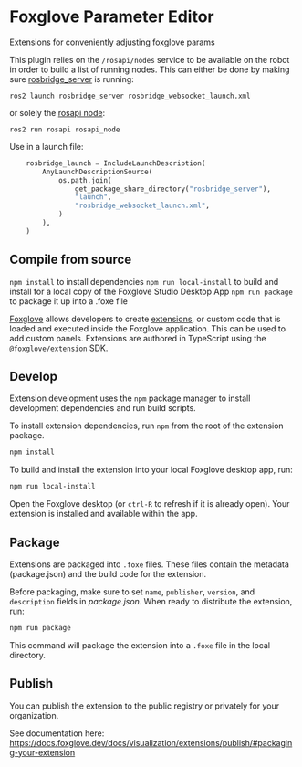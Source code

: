 # Foxglove Parameter Editor

Extensions for conveniently adjusting foxglove params

This plugin relies on the `/rosapi/nodes` service to be available on the robot in order to build a list of running nodes.
This can either be done by making sure [rosbridge_server](https://github.com/RobotWebTools/rosbridge_suite/blob/ros2/rosbridge_server/launch/rosbridge_websocket_launch.xml) is running:

```ros2 launch rosbridge_server rosbridge_websocket_launch.xml```

or solely the [rosapi node](https://github.com/RobotWebTools/rosbridge_suite/blob/ros2/rosapi/scripts/rosapi_node):

```ros2 run rosapi rosapi_node```

Use in a launch file:
```python
    rosbridge_launch = IncludeLaunchDescription(
        AnyLaunchDescriptionSource(
            os.path.join(
                get_package_share_directory("rosbridge_server"),
                "launch",
                "rosbridge_websocket_launch.xml",
            )
        ),
    )
```    

## Compile from source

`npm install` to install dependencies
`npm run local-install` to build and install for a local copy of the Foxglove Studio Desktop App
`npm run package` to package it up into a .foxe file

[Foxglove](https://foxglove.dev) allows developers to create [extensions](https://docs.foxglove.dev/docs/visualization/extensions/introduction), or custom code that is loaded and executed inside the Foxglove application. This can be used to add custom panels. Extensions are authored in TypeScript using the `@foxglove/extension` SDK.

## Develop

Extension development uses the `npm` package manager to install development dependencies and run build scripts.

To install extension dependencies, run `npm` from the root of the extension package.

```sh
npm install
```

To build and install the extension into your local Foxglove desktop app, run:

```sh
npm run local-install
```

Open the Foxglove desktop (or `ctrl-R` to refresh if it is already open). Your extension is installed and available within the app.

## Package

Extensions are packaged into `.foxe` files. These files contain the metadata (package.json) and the build code for the extension.

Before packaging, make sure to set `name`, `publisher`, `version`, and `description` fields in _package.json_. When ready to distribute the extension, run:

```sh
npm run package
```

This command will package the extension into a `.foxe` file in the local directory.

## Publish

You can publish the extension to the public registry or privately for your organization.

See documentation here: https://docs.foxglove.dev/docs/visualization/extensions/publish/#packaging-your-extension
